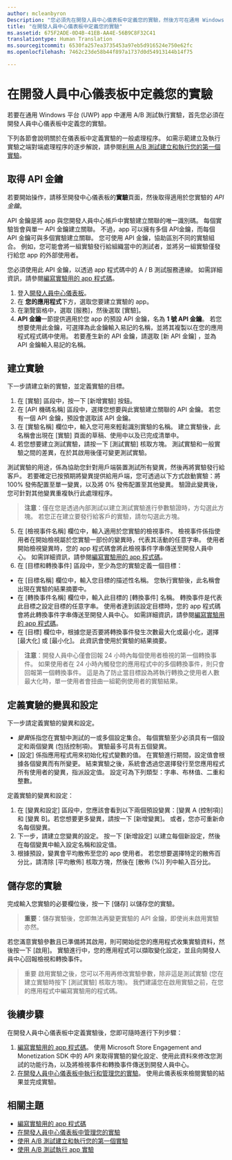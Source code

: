 ```yaml
---
author: mcleanbyron
Description: "您必須先在開發人員中心儀表板中定義您的實驗，然後方可在通用 Windows 平台 (UWP) app 中運用 A/B 測試執行實驗。"
title: "在開發人員中心儀表板中定義您的實驗"
ms.assetid: 675F2ADE-0D4B-41EB-AA4E-56B9C8F32C41
translationtype: Human Translation
ms.sourcegitcommit: 6530fa257ea3735453a97eb5d916524e750e62fc
ms.openlocfilehash: 7462c23de58b44f897a1737d0d54913144b14f75

---
```


# 在開發人員中心儀表板中定義您的實驗

若要在通用 Windows 平台 (UWP) app 中運用 A/B 測試執行實驗，首先您必須在開發人員中心儀表板中定義您的實驗。

下列各節會說明關於在儀表板中定義實驗的一般處理程序。 如需示範建立及執行實驗之端對端處理程序的逐步解說，請參閱[利用 A/B 測試建立和執行您的第一個實驗](create-and-run-your-first-experiment-with-a-b-testing.md)。

## 取得 API 金鑰

若要開始操作，請移至開發中心儀表板的**實驗**頁面，然後取得適用於您實驗的 *API 金鑰*。

API 金鑰是將 app 與您開發人員中心帳戶中實驗建立關聯的唯一識別碼。 每個實驗皆會與單一 API 金鑰建立關聯。 不過，app 可以擁有多個 API金鑰，而每個 API 金鑰可與多個實驗建立關聯。 您可使用 API 金鑰，協助區別不同的實驗組合。 例如，您可能會將一組實驗發行給組織當中的測試者，並將另一組實驗僅發行給您 app 的外部使用者。

您必須使用此 API 金鑰，以透過 app 程式碼中的 A / B 測試服務連線。 如需詳細資訊，請參閱[編寫實驗用的 app 程式碼](code-your-experiment-in-your-app.md)。

1. 登入[開發人員中心儀表板](https://dev.windows.com/overview)。
2. 在 **您的應用程式**下方，選取您要建立實驗的 app。
3. 在瀏覽窗格中，選取 \[服務\]，然後選取 \[實驗\]。
4. **API 金鑰**一節提供適用於您 app 的預設 API 金鑰，名為 **1 號 API 金鑰**。 若您想要使用此金鑰，可選擇為此金鑰輸入易記的名稱，並將其複製以在您的應用程式程式碼中使用。 若要產生新的 API 金鑰，請選取 \[新 API 金鑰\] ，並為 API 金鑰輸入易記的名稱。

## 建立實驗

下一步請建立新的實驗，並定義實驗的目標。

1. 在 \[實驗\] 區段中，按一下 \[新增實驗\] 按鈕。
2. 在 \[API 機碼名稱\] 區段中，選擇您想要與此實驗建立關聯的 API 金鑰。 若您有一個 API 金鑰，預設會選取該 API 金鑰。
3. 在 \[實驗名稱\] 欄位中，輸入您可用來輕鬆識別實驗的名稱。 建立實驗後，此名稱會出現在 \[實驗\] 頁面的草稿、使用中以及已完成清單中。
4. 若您想要建立測試實驗，請按一下 \[測試實驗\]  核取方塊。 測試實驗和一般實驗之間的差異，在於其啟用後僅可變更測試實驗。

  測試實驗的用途，係為協助您針對用戶端裝置測試所有變異，然後再將實驗發行給客戶。 若要確定已按預期將變異提供給用戶端，您可透過以下方式啟動實驗：將 100% 發佈配置至單一變異，以及將 0% 發佈配置至其他變異。 驗證此變異後，您可針對其他變異重複執行此處理程序。
  > **注意**：僅在您是透過內部測試以建立測試實驗進行參數驗證時，方勾選此方塊。 若您正在建立要發行給客戶的實驗，請勿勾選此方塊。

5. 在 \[檢視事件名稱\] 欄位中，輸入適用於您實驗的檢視事件。 檢視事件係指使用者在開始檢視屬於您實驗一部份的變異時，代表其活動的任意字串。 使用者開始檢視變異時，您的 app 程式碼會將此檢視事件字串傳送至開發人員中心。 如需詳細資訊，請參閱[編寫實驗用的 app 程式碼](code-your-experiment-in-your-app.md)。
6. 在 \[目標和轉換事件\] 區段中，至少為您的實驗定義一個目標：
  * 在 \[目標名稱\] 欄位中，輸入您目標的描述性名稱。 您執行實驗後，此名稱會出現在實驗的結果摘要中。
  * 在 \[轉換事件名稱\] 欄位中，輸入此目標的 \[轉換事件\] 名稱。 轉換事件是代表此目標之設定目標的任意字串。 使用者達到該設定目標時，您的 app 程式碼會將此轉換事件字串傳送至開發人員中心。 如需詳細資訊，請參閱[編寫實驗用的 app 程式碼](code-your-experiment-in-your-app.md)。
  * 在 \[目標\] 欄位中，根據您是否要將轉換事件發生次數最大化或最小化，選擇 \[最大化\] 或 \[最小化\]。 此資訊會使用於實驗的結果摘要。

  >**注意**：開發人員中心僅會回報 24 小時內每個使用者檢視的第一個轉換事件。 如果使用者在 24 小時內觸發您的應用程式中的多個轉換事件，則只會回報第一個轉換事件。 這是為了防止當目標設為將執行轉換之使用者人數最大化時，單一使用者會扭曲一組範例使用者的實驗結果。

## 定義實驗的變異和設定

下一步請定義實驗的變異和設定。

* *變異*係指您在實驗中測試的一或多個設定集合。 每個實驗至少必須具有一個設定和兩個變異 (包括控制項)。 實驗最多可具有五個變異。
* \[設定\] 係指應用程式用來初始化程式變數的值。 在實驗進行期間，設定值會根據各個變異而有所變更。 結束實驗之後，系統會透過您選擇發行至您應用程式所有使用者的變異，指派設定值。 設定可為下列類型：字串、布林值、二重和整數。

定義實驗的變異和設定：
1. 在 \[變異和設定\] 區段中，您應該會看到以下兩個預設變異：\[變異 A (控制項)\] 和 \[變異 B\]。若您想要更多變異，請按一下 \[新增變異\]。 或者，您亦可重新命名每個變異。
2. 下一步，請建立您變異的設定。 按一下 \[新增設定\] 以建立每個新設定，然後在每個變異中輸入設定名稱和設定值。
3. 根據預設，變異會平均散佈至您的 app 使用者。 若您想要選擇特定的散佈百分比，請清除 \[平均散佈\] 核取方塊，然後在 \[散佈 (%)\] 列中輸入百分比。

## 儲存您的實驗

完成輸入您實驗的必要欄位後，按一下 \[儲存\] 以儲存您的實驗。

> **重要**：儲存實驗後，您即無法再變更實驗的 API 金鑰，即使尚未啟用實驗亦然。

若您滿意實驗參數且已準備將其啟用，則可開始從您的應用程式收集實驗資料，然後按一下 \[啟用\]。 實驗進行中，您的應用程式可以擷取變化設定，並且向開發人員中心回報檢視和轉換事件。

> 重要 啟用實驗之後，您可以不用再修改實驗參數，除非這是測試實驗 (您在建立實驗時按下 \[測試實驗\] 核取方塊)。 我們建議您在啟用實驗之前，在您的應用程式中編寫實驗用的程式碼。

## 後續步驟

在開發人員中心儀表板中定義實驗後，您即可隨時進行下列步驟：
1. [編寫實驗用的 app 程式碼](code-your-experiment-in-your-app.md)。 使用 Microsoft Store Engagement and Monetization SDK 中的 API 來取得實驗的變化設定、使用此資料來修改您測試的功能行為，以及將檢視事件和轉換事件傳送到開發人員中心。
2. [在開發人員中心儀表板中執行和管理您的實驗](manage-your-experiment.md)。 使用此儀表板來檢閱實驗的結果並完成實驗。

## 相關主題

  * [編寫實驗用的 app 程式碼](code-your-experiment-in-your-app.md)
  * [在開發人員中心儀表板中管理您的實驗](manage-your-experiment.md)
  * [使用 A/B 測試建立和執行您的第一個實驗](create-and-run-your-first-experiment-with-a-b-testing.md)
  * [使用 A/B 測試執行 app 實驗](run-app-experiments-with-a-b-testing.md)



<!--HONumber=Jun16_HO4-->


